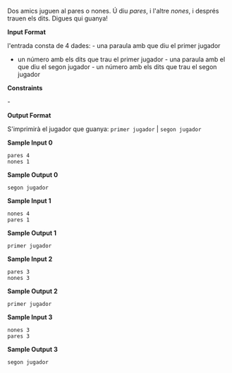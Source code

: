Dos amics juguen al pares o nones. Ú diu *pares*, i l'altre *nones*, i
després trauen els dits. Digues qui guanya\!

**Input Format**

l'entrada consta de 4 dades: - una paraula amb que diu el primer jugador
- un número amb els dits que trau el primer jugador - una paraula amb el
que diu el segon jugador - un número amb els dits que trau el segon
jugador

**Constraints**

\-

**Output Format**

S'imprimirà el jugador que guanya: `primer jugador` | `segon jugador`

**Sample Input 0**

    pares 4
    nones 1

**Sample Output 0**

    segon jugador

**Sample Input 1**

    nones 4
    pares 1

**Sample Output 1**

    primer jugador

**Sample Input 2**

    pares 3
    nones 3

**Sample Output 2**

    primer jugador

**Sample Input 3**

    nones 3
    pares 3

**Sample Output 3**

    segon jugador
